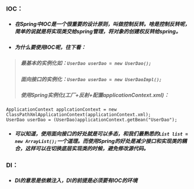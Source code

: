 ### IOC：
* ##### 在Spring中IOC是一个很重要的设计原则，叫做控制反转。啥是控制反转呢，简单的说就是将实现类交给spring管理，将对象的创建权反转给spring。
* ##### 为什么要使用IOC呢，往下看：  
> ##### 最基本的实例化如：`UserDao userDao = new UserDao();`
> ##### 面向接口的实例化：`UserDao userDao = new UserDaoImpl();`
> ##### 使用Spring实例化(工厂+反射+配置applicationContext.xml)：
```
ApplicationContext applcationContext = new ClassPathXmlApplicationContext(applicationContext.xml);
UserDao userDao = (UserDao)applicationContext.getBean("UserDao");
```  
* ##### 可以知道，使用面向接口的好处就是可以多态，和我们最熟悉的`List list = new ArrayList();`一个道理。而使用Spring的好处是减少接口和实现类的耦合，这样可以在切换底层实现类的时候，避免修改源代码。

### DI：
* ##### DI的意思是依赖注入，DI的前提是必须要有IOC的环境
